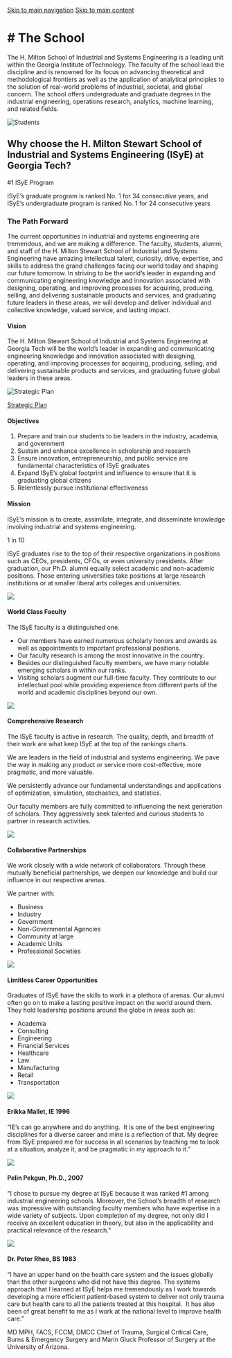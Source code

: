 [Skip to main navigation](https://www.isye.gatech.edu/about/school#main-navigation) [Skip to main content](https://www.isye.gatech.edu/about/school#main-content)

# \# The School

The H. Milton School of Industrial and Systems Engineering is a leading unit within the Georgia Institute ofTechnology. The faculty of the school lead the discipline and is renowned for its focus on advancing theoretical and methodological frontiers as well as the application of analytical principles to the solution of real-world problems of industrial, societal, and global concern. The school offers undergraduate and graduate degrees in the industrial engineering, operations research, analytics, machine learning, and related fields.

![Students](https://www.isye.gatech.edu/sites/default/files/2022-10/4.jpg)

## **Why choose the H. Milton Stewart School of Industrial and Systems Engineering (ISyE) at Georgia Tech?**

#1 ISyE Program

ISyE’s graduate program is ranked No. 1 for 34 consecutive years, and ISyE’s undergraduate program is ranked No. 1 for 24 consecutive years

### The Path Forward

The current opportunities in industrial and systems engineering are tremendous, and we are making a difference. The faculty, students, alumni, and staff of the H. Milton Stewart School of Industrial and Systems Engineering have amazing intellectual talent, curiosity, drive, expertise, and skills to address the grand challenges facing our world today and shaping our future tomorrow. In striving to be the world’s leader in expanding and communicating engineering knowledge and innovation associated with designing, operating, and improving processes for acquiring, producing, selling, and delivering sustainable products and services, and graduating future leaders in these areas, we will develop and deliver individual and collective knowledge, valued service, and lasting impact.

#### Vision

The H. Milton Stewart School of Industrial and Systems Engineering at Georgia Tech will be the world’s leader in expanding and communicating engineering knowledge and innovation associated with designing, operating, and improving processes for acquiring, producing, selling, and delivering sustainable products and services, and graduating future global leaders in these areas.

![Strategic Plan](https://www.isye.gatech.edu/sites/default/files/image-with-copy/isyestrategicplan-thumb.png)

[Strategic Plan](https://issuu.com/isyealumnimagazine/docs/isye_strategicplan_online "(opens in a new window)")

#### Objectives

1. Prepare and train our students to be leaders in the industry, academia, and government
2. Sustain and enhance excellence in scholarship and research
3. Ensure innovation, entrepreneurship, and public service are fundamental characteristics of ISyE graduates
4. Expand ISyE’s global footprint and influence to ensure that it is graduating global citizens
5. Relentlessly pursue institutional effectiveness

#### Mission

ISyE’s mission is to create, assimilate, integrate, and disseminate knowledge involving industrial and systems engineering.

1 in 10

ISyE graduates rise to the top of their respective organizations in positions such as CEOs, presidents, CFOs, or even university presidents. After graduation, our Ph.D. alumni equally select academic and non-academic positions. Those entering universities take positions at large research institutions or at smaller liberal arts colleges and universities.

![](https://www.isye.gatech.edu/sites/default/files/styles/gtcoe_card/public/card/2022/10/13C10207-P1-027.jpg?itok=8jr5f26E)

#### World Class Faculty

The ISyE faculty is a distinguished one.

- Our members have earned numerous scholarly honors and awards as well as appointments to important professional positions.
- Our faculty research is among the most innovative in the country.
- Besides our distinguished faculty members, we have many notable emerging scholars in within our ranks.
- Visiting scholars augment our full-time faculty. They contribute to our intellectual pool while providing experience from different parts of the world and academic disciplines beyond our own.

![](https://www.isye.gatech.edu/sites/default/files/styles/gtcoe_card/public/card/2022/10/14C10302-P14-001%20%281%29.jpg?itok=ERKeMICI)

#### Comprehensive Research

The ISyE faculty is active in research. The quality, depth, and breadth of their work are what keep ISyE at the top of the rankings charts.

We are leaders in the field of industrial and systems engineering. We pave the way in making any product or service more cost-effective, more pragmatic, and more valuable.

We persistently advance our fundamental understandings and applications of optimization, simulation, stochastics, and statistics.

Our faculty members are fully committed to influencing the next generation of scholars. They aggressively seek talented and curious students to partner in research activities.

![](https://www.isye.gatech.edu/sites/default/files/styles/gtcoe_card/public/card/2023/02/iiImage.jpeg?itok=NZagbnHS)

#### Collaborative Partnerships

We work closely with a wide network of collaborators. Through these mutually beneficial partnerships, we deepen our knowledge and build our influence in our respective arenas.

We partner with:

- Business
- Industry
- Government
- Non-Governmental Agencies
- Community at large
- Academic Units
- Professional Societies

![](https://www.isye.gatech.edu/sites/default/files/styles/gtcoe_card/public/card/2023/02/13C2306-P5-030%20%282%29_0.jpg?itok=hcOS1JpZ)

#### Limitless Career Opportunities

Graduates of ISyE have the skills to work in a plethora of arenas. Our alumni often go on to make a lasting positive impact on the world around them. They hold leadership positions around the globe in areas such as:

- Academia
- Consulting
- Engineering
- Financial Services
- Healthcare
- Law
- Manufacturing
- Retail
- Transportation

![](https://www.isye.gatech.edu/sites/default/files/styles/gtcoe_card/public/card/2022/10/errika_mallett_head_shot.jpg?itok=eu28mzh3)

#### Erikka Mallet, IE 1996

“IE’s can go anywhere and do anything.  It is one of the best engineering disciplines for a diverse career and mine is a reflection of that. My degree from ISyE prepared me for success in all scenarios by teaching me to look at a situation, analyze it, and be pragmatic in my approach to it.”

![](https://www.isye.gatech.edu/sites/default/files/styles/gtcoe_card/public/card/2022/10/pelin-pekgun-1.jpg?itok=9oErCp_z)

#### Pelin Pekgun, Ph.D., 2007

"I chose to pursue my degree at ISyE because it was ranked #1 among industrial engineering schools. Moreover, the School’s breadth of research was impressive with outstanding faculty members who have expertise in a wide variety of subjects. Upon completion of my degree, not only did I receive an excellent education in theory, but also in the applicability and practical relevance of the research."

![](https://www.isye.gatech.edu/sites/default/files/styles/gtcoe_card/public/card/2022/10/peter-rhee.jpg?itok=aug01_1T)

#### Dr. Peter Rhee, BS 1983

“I have an upper hand on the health care system and the issues globally than the other surgeons who did not have this degree. The systems approach that I learned at ISyE helps me tremendously as I work towards developing a more efficient patient-based system to deliver not only trauma care but health care to all the patients treated at this hospital.  It has also been of great benefit to me as I work at the national level to improve health care.”

MD MPH, FACS, FCCM, DMCC Chief of Trauma, Surgical Critical Care, Burns & Emergency Surgery and Marin Gluck Professor of Surgery at the University of Arizona.